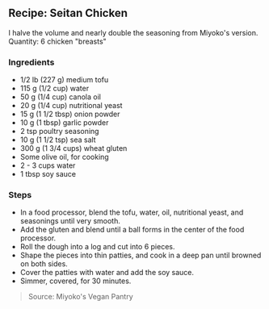 ## Recipe: Seitan Chicken
I halve the volume and nearly double the seasoning from Miyoko's version.  
Quantity: 6 chicken "breasts"  

### Ingredients
 - 1/2 lb (227 g) medium tofu
 - 115 g (1/2 cup) water
 - 50 g (1/4 cup) canola oil
 - 20 g (1/4 cup) nutritional yeast
 - 15 g (1 1/2 tbsp) onion powder
 - 10 g (1 tbsp) garlic powder
 - 2 tsp poultry seasoning
 - 10 g (1 1/2 tsp) sea salt
 - 300 g (1 3/4 cups) wheat gluten
 - Some olive oil, for cooking
 - 2 - 3 cups water
 - 1 tbsp soy sauce

### Steps
 - In a food processor, blend the tofu, water, oil, nutritional yeast, and seasonings until very smooth.
 - Add the gluten and blend until a ball forms in the center of the food processor.
 - Roll the dough into a log and cut into 6 pieces.
 - Shape the pieces into thin patties, and cook in a deep pan until browned on both sides.
 - Cover the patties with water and add the soy sauce.
 - Simmer, covered, for 30 minutes.

> Source: Miyoko's Vegan Pantry